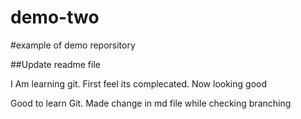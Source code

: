 # demo-two
#example of demo reporsitory

##Update readme file

I Am learning git. First feel its complecated. Now looking good

Good to learn Git.
Made change in md file while checking branching
